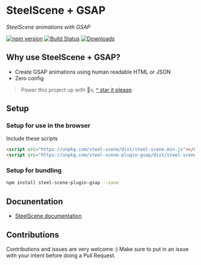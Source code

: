 # SteelScene + GSAP

*SteelScene animations with GSAP*

[![npm version](https://badge.fury.io/js/steel-scene-plugin-gsap.svg)](https://badge.fury.io/js/steel-scene-plugin-gsap)
[![Build Status](https://travis-ci.org/steel-scene/steel-scene-plugin.svg?branch=master)](https://travis-ci.org/steel-scene-plugin/steel-scene-plugin-gsap)
[![Downloads](https://img.shields.io/npm/dm/steel-scene-plugin-gsap.svg)](https://www.npmjs.com/package/steel-scene-plugin-gsap)

## Why use SteelScene + GSAP?

- Create GSAP animations using human readable HTML or JSON
- Zero config

> Power this project up with 🌟s,  [^ star it please](https://github.com/steel-scene/steel-scene-plugin-gsap/stargazers).

## Setup

### Setup for use in the browser
Include these scripts
```html
<script src="https://unpkg.com/steel-scene/dist/steel-scene.min.js"></script>
<script src="https://unpkg.com/steel-scene-plugin-gsap/dist/steel-scene-plugin-gsap.min.js"></script>
```

### Setup for bundling

```bash
npm install steel-scene-plugin-gsap --save
```

## Docunentation

- [SteelScene documentation](https://github.com/steel-scene/steel-scene/blob/master/README.md)


## Contributions

Contributions and issues are very welcome :)  Make sure to put in an issue with your intent before doing a Pull Request.
